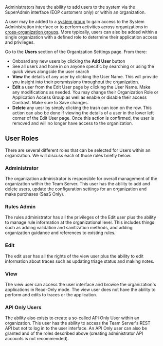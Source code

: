 <!--
title: "Manage Users"
description: "Managing Users in Contrast"
tags: "Admin manage organization configuration TeamServer Users roles permissions API"
-->

Administrators have the ability to add users to the system via the SuperAdmin interface (EOP customers only) or within an organization. 

A user may be added to a [system group](admin_manageorgs.html#access) to gain access to the System Administration interface or to perform activities across organizations in [cross-organization groups](admin_manageorgs.html#crossorg). More typically, users can also be added within a single organization with a defined role to determine their application access and privileges.

Go to the **Users** section of the Organization Settings page. From there:

* Onboard any new users by clicking the **Add User** button
* See all users and hone in on anyone specific by searching or using the quick views alongside the user search
* **View** the details of any user by clicking the User Name. This will provide you insight into their persmissions throughout the organization.
* **Edit** a user from the Edit User page by clicking the User Name. Make any modifications as needed. You may change their Organization Role or Application Access Group as well as enable or disable their access Contrast. Make sure to Save changes.
* **Delete** any uesr by simply clicking the trash can icon on the row. This action can also be done if viewing the details of a user in the lower left corner of the Edit User page. Once this action is confirmed, the user is removed and will no longer have access to the organization. 

## User Roles
There are several different roles that can be selected for Users within an organization. We will discuss each of those roles briefly below.

### Administrator
The organization administrator is responsible for overall management of the organization within the Team Server. This user has the ability to add and delete users, update the configuration settings for an organization and make purchases (SaaS Only).

### Rules Admin
The rules administrator has all the privileges of the Edit user plus the ability to manage rule information at the organizational level. This includes things such as adding validation and sanitization methods, and adding organization guidance and references to existing rules.

### Edit
The edit user has all the rights of the view user plus the ability to edit information about traces such as updating triage status and making notes.

### View
The view user can access the user interface and browse the organization's applications in Read-Only mode. The view user does not have the ability to perform and edits to traces or the application.

### API Only Users
The ability also exists to create a so-called API Only User within an organization. This user has the ability to access the Team Server's REST API but not to log in to the user interface. An API Only user can also be granted and of the roles described above (creating administrator API accounts is not recommended).
